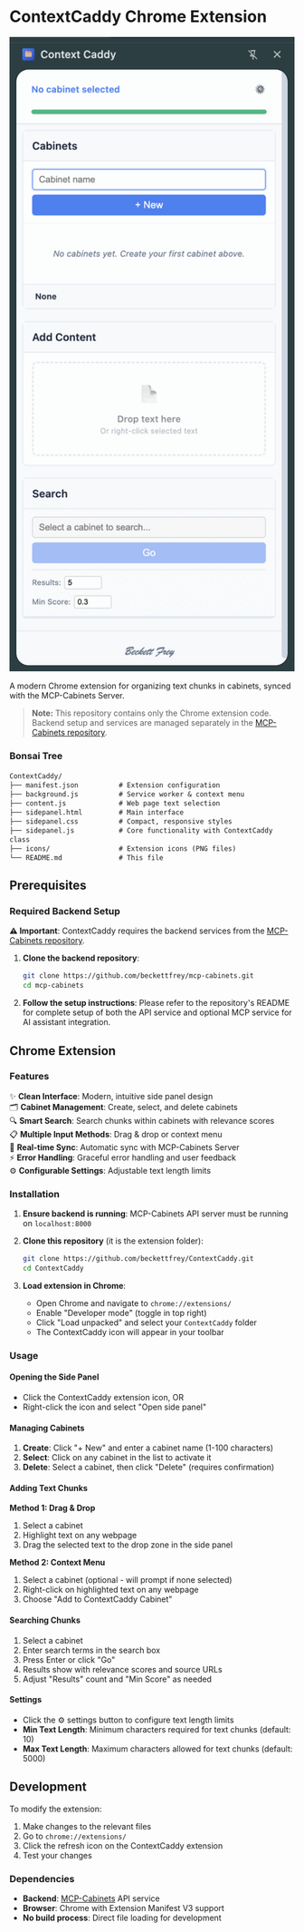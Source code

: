 # ContextCaddy Chrome Extension

<div align="center">
  <img src="assets/example.gif" alt="ContextCaddy Demo" width="600"/>
</div>

A modern Chrome extension for organizing text chunks in cabinets, synced with the MCP-Cabinets Server.

> **Note:** This repository contains only the Chrome extension code. Backend setup and services are managed separately in the [MCP-Cabinets repository](https://github.com/beckettfrey/mcp-cabinets).

### Bonsai Tree
```
ContextCaddy/
├── manifest.json          # Extension configuration
├── background.js          # Service worker & context menu
├── content.js             # Web page text selection
├── sidepanel.html         # Main interface
├── sidepanel.css          # Compact, responsive styles
├── sidepanel.js           # Core functionality with ContextCaddy class
├── icons/                 # Extension icons (PNG files)
└── README.md              # This file
```

## Prerequisites

### Required Backend Setup

**⚠️ Important**: ContextCaddy requires the backend services from the [MCP-Cabinets repository](https://github.com/beckettfrey/mcp-cabinets).

1. **Clone the backend repository**:
   ```bash
   git clone https://github.com/beckettfrey/mcp-cabinets.git
   cd mcp-cabinets
   ```

2. **Follow the setup instructions**: Please refer to the repository's README for complete setup of both the API service and optional MCP service for AI assistant integration.

## Chrome Extension

### Features

✨ **Clean Interface**: Modern, intuitive side panel design  
🗂️ **Cabinet Management**: Create, select, and delete cabinets  
🔍 **Smart Search**: Search chunks within cabinets with relevance scores  
📋 **Multiple Input Methods**: Drag & drop or context menu  
🔄 **Real-time Sync**: Automatic sync with MCP-Cabinets Server  
⚡ **Error Handling**: Graceful error handling and user feedback  
⚙️ **Configurable Settings**: Adjustable text length limits  

### Installation

1. **Ensure backend is running**: MCP-Cabinets API server must be running on `localhost:8000`

2. **Clone this repository** (it is the extension folder):
    ```bash
    git clone https://github.com/beckettfrey/ContextCaddy.git
    cd ContextCaddy
    ```
    
3. **Load extension in Chrome**:
    - Open Chrome and navigate to `chrome://extensions/`
    - Enable "Developer mode" (toggle in top right)
    - Click "Load unpacked" and select your `ContextCaddy` folder
    - The ContextCaddy icon will appear in your toolbar

### Usage

#### Opening the Side Panel
- Click the ContextCaddy extension icon, OR
- Right-click the icon and select "Open side panel"

#### Managing Cabinets
1. **Create**: Click "+ New" and enter a cabinet name (1-100 characters)
2. **Select**: Click on any cabinet in the list to activate it
3. **Delete**: Select a cabinet, then click "Delete" (requires confirmation)

#### Adding Text Chunks

**Method 1: Drag & Drop**
1. Select a cabinet
2. Highlight text on any webpage
3. Drag the selected text to the drop zone in the side panel

**Method 2: Context Menu**
1. Select a cabinet (optional - will prompt if none selected)
2. Right-click on highlighted text on any webpage
3. Choose "Add to ContextCaddy Cabinet"

#### Searching Chunks
1. Select a cabinet
2. Enter search terms in the search box
3. Press Enter or click "Go"
4. Results show with relevance scores and source URLs
5. Adjust "Results" count and "Min Score" as needed

#### Settings
- Click the ⚙️ settings button to configure text length limits
- **Min Text Length**: Minimum characters required for text chunks (default: 10)
- **Max Text Length**: Maximum characters allowed for text chunks (default: 5000)

## Development

To modify the extension:

1. Make changes to the relevant files
2. Go to `chrome://extensions/`
3. Click the refresh icon on the ContextCaddy extension
4. Test your changes

### Dependencies
- **Backend**: [MCP-Cabinets](https://github.com/beckettfrey/mcp-cabinets) API service
- **Browser**: Chrome with Extension Manifest V3 support
- **No build process**: Direct file loading for development
